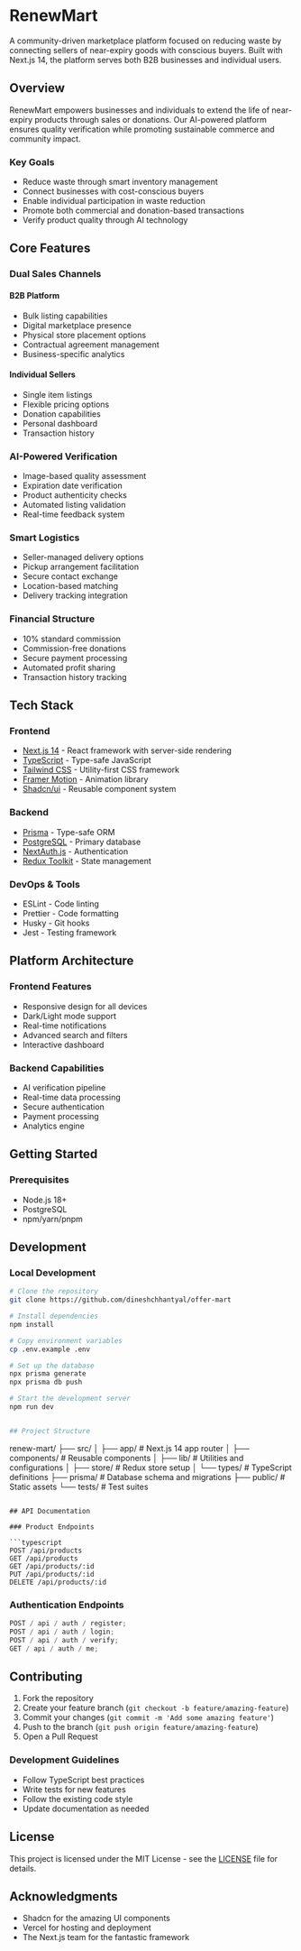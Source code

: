# RenewMart

A community-driven marketplace platform focused on reducing waste by connecting sellers of near-expiry goods with conscious buyers. Built with Next.js 14, the platform serves both B2B businesses and individual users.

## Overview

RenewMart empowers businesses and individuals to extend the life of near-expiry products through sales or donations. Our AI-powered platform ensures quality verification while promoting sustainable commerce and community impact.

### Key Goals

- Reduce waste through smart inventory management
- Connect businesses with cost-conscious buyers
- Enable individual participation in waste reduction
- Promote both commercial and donation-based transactions
- Verify product quality through AI technology

## Core Features

### Dual Sales Channels

#### B2B Platform

- Bulk listing capabilities
- Digital marketplace presence
- Physical store placement options
- Contractual agreement management
- Business-specific analytics

#### Individual Sellers

- Single item listings
- Flexible pricing options
- Donation capabilities
- Personal dashboard
- Transaction history

### AI-Powered Verification

- Image-based quality assessment
- Expiration date verification
- Product authenticity checks
- Automated listing validation
- Real-time feedback system

### Smart Logistics

- Seller-managed delivery options
- Pickup arrangement facilitation
- Secure contact exchange
- Location-based matching
- Delivery tracking integration

### Financial Structure

- 10% standard commission
- Commission-free donations
- Secure payment processing
- Automated profit sharing
- Transaction history tracking

## Tech Stack

### Frontend

- [Next.js 14](https://nextjs.org/) - React framework with server-side rendering
- [TypeScript](https://www.typescriptlang.org/) - Type-safe JavaScript
- [Tailwind CSS](https://tailwindcss.com/) - Utility-first CSS framework
- [Framer Motion](https://www.framer.com/motion/) - Animation library
- [Shadcn/ui](https://ui.shadcn.com/) - Reusable component system

### Backend

- [Prisma](https://www.prisma.io/) - Type-safe ORM
- [PostgreSQL](https://www.postgresql.org/) - Primary database
- [NextAuth.js](https://next-auth.js.org/) - Authentication
- [Redux Toolkit](https://redux-toolkit.js.org/) - State management

### DevOps & Tools

- ESLint - Code linting
- Prettier - Code formatting
- Husky - Git hooks
- Jest - Testing framework

## Platform Architecture

### Frontend Features

- Responsive design for all devices
- Dark/Light mode support
- Real-time notifications
- Advanced search and filters
- Interactive dashboard

### Backend Capabilities

- AI verification pipeline
- Real-time data processing
- Secure authentication
- Payment processing
- Analytics engine

## Getting Started

### Prerequisites

- Node.js 18+
- PostgreSQL
- npm/yarn/pnpm

## Development

### Local Development

```bash
# Clone the repository
git clone https://github.com/dineshchhantyal/offer-mart

# Install dependencies
npm install

# Copy environment variables
cp .env.example .env

# Set up the database
npx prisma generate
npx prisma db push

# Start the development server
npm run dev


## Project Structure

```

renew-mart/
├── src/
│ ├── app/ # Next.js 14 app router
│ ├── components/ # Reusable components
│ ├── lib/ # Utilities and configurations
│ ├── store/ # Redux store setup
│ └── types/ # TypeScript definitions
├── prisma/ # Database schema and migrations
├── public/ # Static assets
└── tests/ # Test suites

````

## API Documentation

### Product Endpoints

```typescript
POST /api/products
GET /api/products
GET /api/products/:id
PUT /api/products/:id
DELETE /api/products/:id
````

### Authentication Endpoints

```typescript
POST / api / auth / register;
POST / api / auth / login;
POST / api / auth / verify;
GET / api / auth / me;
```

## Contributing

1. Fork the repository
2. Create your feature branch (`git checkout -b feature/amazing-feature`)
3. Commit your changes (`git commit -m 'Add some amazing feature'`)
4. Push to the branch (`git push origin feature/amazing-feature`)
5. Open a Pull Request

### Development Guidelines

- Follow TypeScript best practices
- Write tests for new features
- Follow the existing code style
- Update documentation as needed

## License

This project is licensed under the MIT License - see the [LICENSE](LICENSE) file for details.

## Acknowledgments

- Shadcn for the amazing UI components
- Vercel for hosting and deployment
- The Next.js team for the fantastic framework
